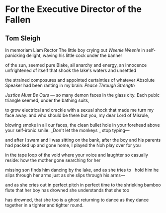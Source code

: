 # For the Executive Director of the Fallen
## Tom Sleigh
In memoriam Liam Rector
The little boy crying out
_Weenie Weenie_
in self-panicking delight,
waving his little cock
under the banner

of the sun, seemed pure Blake,
all anarchy and energy,
an innocence unfrightened
of itself that shook the lake's
waters and unsettled

the strained composures
and appointed certainties
of whatever Absolute Speaker
had been ranting in my brain:
_Peace Through Strength_

_Justice Must Be Ours_ —
so many demon faces
in the glass city.
Each pubic triangle
seemed, under the bathing suits,

to grow electrical and crackle
with a sexual shock
that made me turn my face away:
and who should be there
but you, my dear Lord of Misrule,

blowing smoke in all our faces,
the clean bullet hole in your forehead
above your self-ironic smile:
_Don't let the monkeys
_
stop typing—

and after I swam
and I was sitting on the bank,
after the boy and his parents
had packed up and gone home,
I played the Noh play over for you

in the tape loop of the void
where your voice and laughter
so casually reside:
how the mother
gone searching for her

missing son finds him dancing
by the lake, and as she tries
to   hold him he slips through
her arms just as she slips
through his arms—

and as she cries out
in perfect pitch in perfect time
to the shrieking bamboo flute
that her boy has drowned
she understands that she too

has drowned, that she too
is a ghost returning
to dance as they
dance together in a tighter
and tighter round.